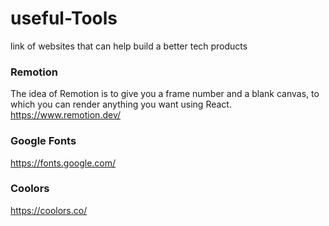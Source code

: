 # useful-Tools
link of websites that can help build a better tech products

### Remotion
The idea of Remotion is to give you a frame number and a blank canvas, to which you can render anything you want using React.
https://www.remotion.dev/

### Google Fonts
https://fonts.google.com/

### Coolors
https://coolors.co/
